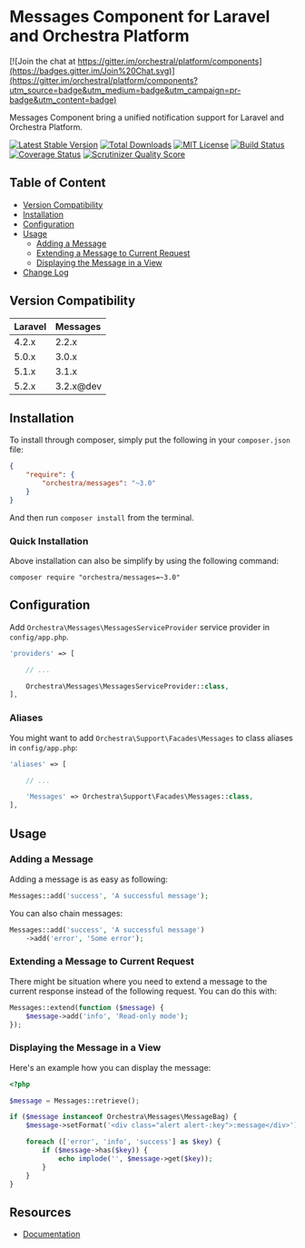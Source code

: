 Messages Component for Laravel and Orchestra Platform
==============

[![Join the chat at https://gitter.im/orchestral/platform/components](https://badges.gitter.im/Join%20Chat.svg)](https://gitter.im/orchestral/platform/components?utm_source=badge&utm_medium=badge&utm_campaign=pr-badge&utm_content=badge)

Messages Component bring a unified notification support for Laravel and Orchestra Platform.

[![Latest Stable Version](https://img.shields.io/github/release/orchestral/messages.svg?style=flat-square)](https://packagist.org/packages/orchestra/messages)
[![Total Downloads](https://img.shields.io/packagist/dt/orchestra/messages.svg?style=flat-square)](https://packagist.org/packages/orchestra/messages)
[![MIT License](https://img.shields.io/packagist/l/orchestra/messages.svg?style=flat-square)](https://packagist.org/packages/orchestra/messages)
[![Build Status](https://img.shields.io/travis/orchestral/messages/3.2.svg?style=flat-square)](https://travis-ci.org/orchestral/messages)
[![Coverage Status](https://img.shields.io/coveralls/orchestral/messages/3.2.svg?style=flat-square)](https://coveralls.io/r/orchestral/messages?branch=3.2)
[![Scrutinizer Quality Score](https://img.shields.io/scrutinizer/g/orchestral/messages/3.2.svg?style=flat-square)](https://scrutinizer-ci.com/g/orchestral/messages/)

## Table of Content

* [Version Compatibility](#version-compatibility)
* [Installation](#installation)
* [Configuration](#configuration)
* [Usage](#usage)
  - [Adding a Message](#adding-a-message)
  - [Extending a Message to Current Request](#extending-a-message-to-current-request)
  - [Displaying the Message in a View](#displaying-the-message-in-a-view)
* [Change Log](http://orchestraplatform.com/docs/latest/components/messages/changes#v3-1)

## Version Compatibility

Laravel    | Messages
:----------|:----------
 4.2.x     | 2.2.x
 5.0.x     | 3.0.x
 5.1.x     | 3.1.x
 5.2.x     | 3.2.x@dev

## Installation

To install through composer, simply put the following in your `composer.json` file:

```json
{
    "require": {
        "orchestra/messages": "~3.0"
    }
}
```

And then run `composer install` from the terminal.

### Quick Installation

Above installation can also be simplify by using the following command:

    composer require "orchestra/messages=~3.0"


## Configuration

Add `Orchestra\Messages\MessagesServiceProvider` service provider in `config/app.php`.

```php
'providers' => [

    // ...

    Orchestra\Messages\MessagesServiceProvider::class,
],
```

### Aliases

You might want to add `Orchestra\Support\Facades\Messages` to class aliases in `config/app.php`:

```php
'aliases' => [

    // ...

    'Messages' => Orchestra\Support\Facades\Messages::class,
],
```

## Usage

### Adding a Message

Adding a message is as easy as following:

```php
Messages::add('success', 'A successful message');
```

You can also chain messages:

```php
Messages::add('success', 'A successful message')
    ->add('error', 'Some error');
```

### Extending a Message to Current Request

There might be situation where you need to extend a message to the current response instead of the following request. You can do this with:

```php
Messages::extend(function ($message) {
    $message->add('info', 'Read-only mode');
});
```

### Displaying the Message in a View

Here's an example how you can display the message:

```php
<?php

$message = Messages::retrieve();

if ($message instanceof Orchestra\Messages\MessageBag) {
    $message->setFormat('<div class="alert alert-:key">:message</div>');

    foreach (['error', 'info', 'success'] as $key) {
        if ($message->has($key)) {
            echo implode('', $message->get($key));
        }
    }
}
```

## Resources

* [Documentation](http://orchestraplatform.com/docs/latest/components/messages)
